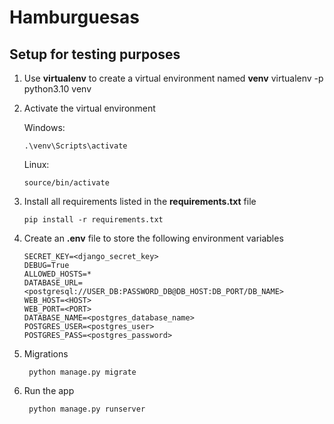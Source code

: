 # Hamburguesas

## Setup for testing purposes

1. Use **virtualenv** to create a virtual environment named **venv**
       virtualenv -p python3.10 venv

2. Activate the virtual environment

    Windows:
          
       .\venv\Scripts\activate
          
    Linux:
    
       source/bin/activate

3. Install all requirements listed in the **requirements.txt** file
          
       pip install -r requirements.txt

4. Create an **.env** file to store the following environment variables

       SECRET_KEY=<django_secret_key>
       DEBUG=True
       ALLOWED_HOSTS=*
       DATABASE_URL=<postgresql://USER_DB:PASSWORD_DB@DB_HOST:DB_PORT/DB_NAME>
       WEB_HOST=<HOST>
       WEB_PORT=<PORT>
       DATABASE_NAME=<postgres_database_name>
       POSTGRES_USER=<postgres_user>
       POSTGRES_PASS=<postgres_password>

5. Migrations

        python manage.py migrate 

6. Run the app
     
        python manage.py runserver